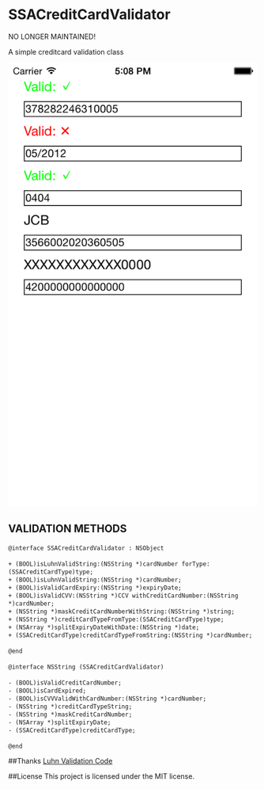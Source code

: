 SSACreditCardValidator
======================
NO LONGER MAINTAINED!

A simple creditcard validation class


![My image](https://github.com/SSA111/SSACreditCardValidator/blob/master/SSACreditCardValidator/Image.png?raw=true)


## VALIDATION METHODS

```
@interface SSACreditCardValidator : NSObject

+ (BOOL)isLuhnValidString:(NSString *)cardNumber forType:(SSACreditCardType)type;
+ (BOOL)isLuhnValidString:(NSString *)cardNumber;
+ (BOOL)isValidCardExpiry:(NSString *)expiryDate;
+ (BOOL)isValidCVV:(NSString *)CCV withCreditCardNumber:(NSString *)cardNumber;
+ (NSString *)maskCreditCardNumberWithString:(NSString *)string; 
+ (NSString *)creditCardTypeFromType:(SSACreditCardType)type;
+ (NSArray *)splitExpiryDateWithDate:(NSString *)date;
+ (SSACreditCardType)creditCardTypeFromString:(NSString *)cardNumber;

@end

@interface NSString (SSACreditCardValidator)

- (BOOL)isValidCreditCardNumber;
- (BOOL)isCardExpired;
- (BOOL)isCVVValidWithCardNumber:(NSString *)cardNumber;
- (NSString *)creditCardTypeString;
- (NSString *)maskCreditCardNumber;
- (NSArray *)splitExpiryDate;
- (SSACreditCardType)creditCardType;

@end

```

##Thanks
[Luhn Validation Code](https://github.com/MaxKramer/ObjectiveLuhn)

##License
This project is licensed under the MIT license.
